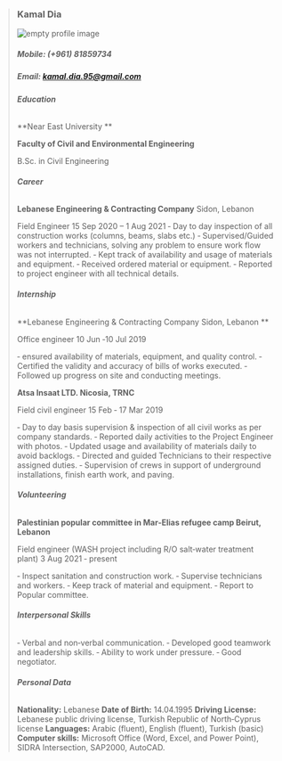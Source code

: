 
> ### Kamal Dia 
>![empty profile image](https://einercial.com/wp-content/uploads/2018/04/Facebook-no-profile-picture-icon-620x389.jpg)
>
> ##### **Mobile**: (+961) 81859734 
>
> ##### **Email**: kamal.dia.95@gmail.com
>
>
> ###### **Education**
>
>
> **Near East University **
>
> **Faculty of Civil and Environmental Engineering**
>
> B.Sc. in Civil Engineering
>
>
> ###### **Career**
>
>
> **Lebanese Engineering & Contracting Company**        Sidon, Lebanon
>
> Field Engineer                                      15 Sep 2020 – 1 Aug 2021 
> ‐ Day to day inspection of all construction works (columns, beams, slabs etc.) 
> ‐  Supervised/Guided workers and technicians, solving any problem to ensure work flow was not interrupted. 
> ‐ Kept track of availability and usage of materials and equipment. 
> ‐ Received ordered material or equipment. 
> ‐ Reported to project engineer with all technical details. 
>
> ###### **Internship**
>
>
> **Lebanese Engineering & Contracting Company           Sidon, Lebanon **
>
> Office engineer                                       10 Jun ‐10 Jul 2019
>
> ‐ ensured availability of materials, equipment, and quality control. 
> ‐ Certified the validity and accuracy of bills of works executed.
> ‐ Followed up progress on site and conducting meetings.
>
>
> **Atsa Insaat LTD.                                     Nicosia, TRNC**
>
>
> Field civil engineer                                 15 Feb ‐ 17 Mar 2019 
>
> ‐ Day to day basis supervision & inspection of all civil works as per company standards. 
> ‐ Reported daily activities to the Project Engineer with photos.
> ‐ Updated usage and availability of materials daily to avoid backlogs. 
> ‐ Directed and guided Technicians to their respective assigned duties. 
> ‐ Supervision of crews in support of underground installations, finish earth work, and paving.
>
>
> ###### **Volunteering**
>
> **Palestinian popular committee in Mar‐Elias refugee camp         Beirut, Lebanon**
>
> Field engineer (WASH project including R/O salt‐water treatment plant)    3 Aug 2021 ‐ present 
>
> ‐  Inspect sanitation and construction work. 
> ‐  Supervise technicians and workers. 
> ‐  Keep track of material and equipment. 
> ‐ Report to Popular committee. 
>
>
> ###### **Interpersonal Skills**
>
> ‐ Verbal and non‐verbal communication. 
> ‐ Developed good teamwork and leadership skills. 
> ‐ Ability to work under pressure. 
> ‐ Good negotiator. 
>
>
> ###### **Personal Data**
>
> **Nationality:** Lebanese 
> **Date of Birth:** 14.04.1995 
> **Driving License:** Lebanese public driving license, Turkish Republic of North‐Cyprus license
> **Languages:** Arabic (fluent), English (fluent), Turkish (basic)
> **Computer skills:** Microsoft Office (Word, Excel, and Power Point), SIDRA Intersection, 
SAP2000, AutoCAD. 